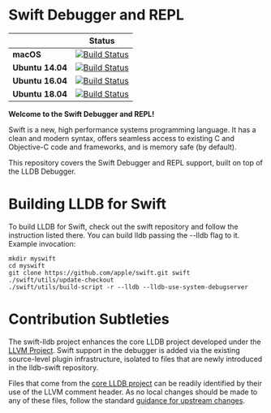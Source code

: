 
# Swift Debugger and REPL

|| **Status** |
|---|---|
|**macOS**         |[![Build Status](https://ci.swift.org/job/oss-lldb-incremental-osx-cmake/badge/icon)](https://ci.swift.org/job/oss-lldb-incremental-osx)|
|**Ubuntu 14.04** |[![Build Status](https://ci.swift.org/job/oss-lldb-incremental-linux-ubuntu-14_04/badge/icon)](https://ci.swift.org/job/oss-lldb-incremental-linux-ubuntu-14_04)|
|**Ubuntu 16.04** |[![Build Status](https://ci.swift.org/job/oss-lldb-incremental-linux-ubuntu-16_04/badge/icon)](https://ci.swift.org/job/oss-lldb-incremental-linux-ubuntu-16_04)|
|**Ubuntu 18.04** |[![Build Status](https://ci.swift.org/job/oss-lldb-incremental-linux-ubuntu-18_04/badge/icon)](https://ci.swift.org/job/oss-lldb-incremental-linux-ubuntu-18_04)|

**Welcome to the Swift Debugger and REPL!**

Swift is a new, high performance systems programming language.  It has a clean
and modern syntax, offers seamless access to existing C and Objective-C
code and frameworks, and is memory safe (by default).

This repository covers the Swift Debugger and REPL support, built on
top of the LLDB Debugger.

# Building LLDB for Swift

To build LLDB for Swift, check out the swift repository and follow
the instruction listed there. You can build lldb passing the --lldb
flag to it. Example invocation:

```
mkdir myswift
cd myswift
git clone https://github.com/apple/swift.git swift
./swift/utils/update-checkout
./swift/utils/build-script -r --lldb --lldb-use-system-debugserver
```

# Contribution Subtleties

The swift-lldb project enhances the core LLDB project developed under
the [LLVM Project][llvm]. Swift support in the debugger is added via
the existing source-level plugin infrastructure, isolated to files that
are newly introduced in the lldb-swift repository.

Files that come from the [core LLDB project][lldb] can be readily
identified by their use of the LLVM comment header.  As no local
changes should be made to any of these files, follow the standard
[guidance for upstream changes][upstream].

[lldb]: http://lldb.llvm.org "LLDB debugger"
[llvm]: http://llvm.org "The LLVM Project"
[upstream]: http://swift.org/contributing/#llvm-and-swift "Upstream LLVM changes"
